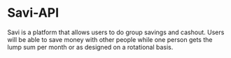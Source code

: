 # Savi-API
Savi is a platform that allows users to do group savings and cashout. Users will be able to save money with other people while one person gets the lump sum per month or as designed on a rotational basis.
